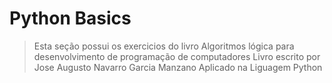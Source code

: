 # Python Basics

> Esta seção possui os exercicios do livro Algoritmos lógica para desenvolvimento de programação de computadores 
> Livro escrito por Jose Augusto Navarro Garcia Manzano
> Aplicado na Liguagem Python
